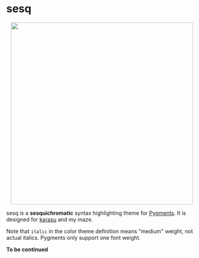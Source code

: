# sesq

<p align="center">
  <img width=480 src="https://krasjet.com/voice/sesq/imgs/palette.svg">
</p>

sesq is a **sesquichromatic** syntax highlighting theme for
[Pygments](https://pygments.org/). It is designed for [karasu](../karasu/) and
my maze.

Note that `italic` in the color theme definition means "medium" weight, not
actual italics. Pygments only support one font weight.

**To be continued**
